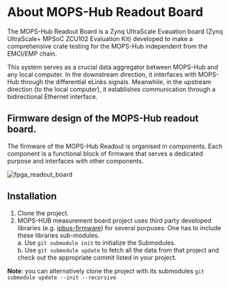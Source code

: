 # About MOPS-Hub Readout Board
The MOPS-Hub Readout Board is a Zynq UltraScale Evauation board (Zynq UltraScale+ MPSoC ZCU102 Evaluation Kit) developed to make a comprehensive crate testing for the MOPS-Hub independent from the EMCI/EMP chain.

This system serves as a crucial data aggregator between MOPS-Hub and any local computer.
In the downstream direction, it interfaces with MOPS-Hub through the differential eLinks signals. Meanwhile, in the upstream direction (to the local computer), it establishes communication through a bidirectional Ethernet interface. 

## Firmware design of the MOPS-Hub readout board. 
The firmware of the MOPS-Hub Readout is organised in components. Each component is a functional block of firmware that serves a dedicated purpose and interfaces with other components.

![fpga_readout_board](https://github.com/ahmedqamesh/mopshub_readout/assets/8536649/2418ce46-af82-4d6f-a6e0-9b39b8f386f1)

## Installation
1. Clone the project. 
2. MOPS-HUB measurement board project uses third party developed libraries (e.g. [ipbus-firmware](https://github.com/ipbus/ipbus-firmware)) for several porpuses: 
One has to include these libraries sub-modules.<br/> 
a. Use `git submodule init`  to initialize the Submodules.<br/>
b. Use `git submodule update`  to fetch all the data from that project and check out the appropriate commit listed in your project.<br/>

**Note**: you can alternatively clone the project with its submodules `git submodule update --init --recursive`

